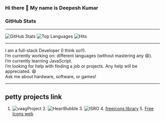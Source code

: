 ### Hi there 👋  My name is Deepesh Kumar

### GitHub Stats
---
![GitHub Stats](https://github-readme-stats.vercel.app/api?username=Deepeshgiri&show_icons=true&count_private=true&hide=prs&theme=default) ![Top Languages](https://github-readme-stats.vercel.app/api/top-langs/?username=Deepeshgiri&layout=compact)        ![Hits](https://hits.seeyoufarm.com/api/count/incr/badge.svg?url=https://github.com/Deepeshgiri&title=Visitors) 

---

I am a full-stack Developer (I think so!!).  
I’m currently working on: different languages (without mastering any 😄).  
I’m currently learning JavaScript.  
I’m looking for help with finding a job or projects. Any help will be appreciated. 😄  
Ask me about hardware, software, or games!

--- 
## petty projects link
1. ![vaagProject](https://deepeshgiri.github.io/vpl-projects/)  2. ![HeartBubble](https://deepeshgiri.github.io/heartbubble/)  3. ![ISRO](https://deepeshgiri.github.io/ISRO/) 4. [freeicons library](https://www.npmjs.com/package/freeicons)  5. [Free Icons web](https://deepeshgiri.github.io/freeicons.web/)
